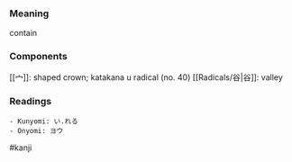 ### Meaning

contain

### Components

[[宀]]: shaped crown; katakana u radical (no. 40) [[Radicals/谷|谷]]: valley

### Readings

```
- Kunyomi: い.れる
- Onyomi: ヨウ
```

#kanji